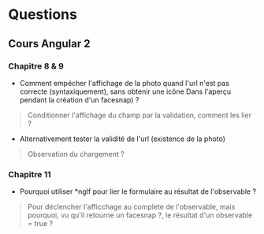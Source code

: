 # Questions

## Cours Angular 2

### Chapitre 8 & 9
- Comment empécher l'affichage de la photo quand l'url n'est pas correcte (syntaxiquement), sans obtenir une icône Dans l'aperçu pendant la création d'un facesnap) ? 
> Conditionner l'affichage du champ par la validation, comment les lier ?
- Alternativement tester la validité de l'url (existence de la photo) 
> Observation du chargement ?

### Chapitre 11
- Pourquoi utiliser *ngIf pour lier le formulaire au résultat de l'observable ?
> Pour déclencher l'afficchage au complete de l'observable, mais pourquoi, vu qu'il retourne un facesnap ?, le résultat d'un observable = true ?
